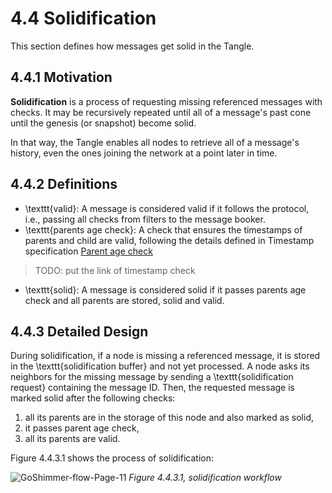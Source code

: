 # 4.4 Solidification
This section defines how messages get solid in the Tangle.

## 4.4.1 Motivation
**Solidification** is a process of requesting missing referenced messages with checks. It may be recursively repeated until all of a message's past cone until the genesis (or snapshot) become solid.

In that way, the Tangle enables all nodes to retrieve all of a message's history, even the ones joining the network at a point later in time.

## 4.4.2 Definitions
* \texttt{valid}: A message is considered valid if it follows the protocol, i.e., passing all checks from filters to the message booker.
* \texttt{parents age check}: A check that ensures the timestamps of parents and child are valid, following the details defined in Timestamp specification [Parent age check](#parent-age-check) 
> TODO: put the link of timestamp check
* \texttt{solid}: A message is considered solid if it passes parents age check and all parents are stored, solid and valid.

## 4.4.3 Detailed Design
During solidification, if a node is missing a referenced message, it is stored in the \texttt{solidification buffer} and not yet processed. A node asks its neighbors for the missing message by sending a \texttt{solidification request} containing the message ID. Then, the requested message is marked solid after the following checks:
1. all its parents are in the storage of this node and also marked as solid,
2. it passes parent age check,
3. all its parents are valid.

Figure 4.4.3.1 shows the process of solidification:

![GoShimmer-flow-Page-11](https://user-images.githubusercontent.com/11289354/111571487-cf492200-87e1-11eb-811c-d02e7547aab8.png)
*Figure 4.4.3.1, solidification workflow*
